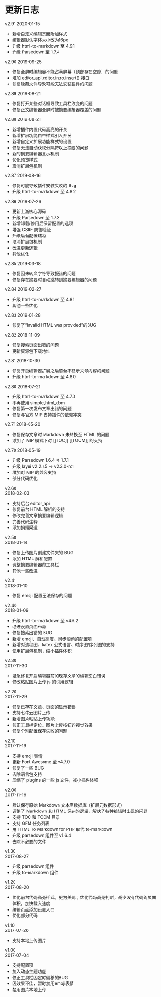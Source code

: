 # 更新日志
v2.91
2020-01-15
- 新增自定义编辑页面附加样式
- 编辑器默认字体大小改为16px
- 升级 html-to-markdown 至 4.9.1
- 升级 Parsedown 至 1.7.4

v2.90
2019-09-25
- 修复全屏时编辑器不能占满屏幕（顶部存在空隙）的问题
- 增加 editor_api.editor.intro.insert() 接口
- 修复隐藏文件导致可能无法安装插件的问题

v2.89
2019-08-21
- 修复打开某些对话框导致工具栏改变的问题
- 修复正文编辑器全屏时被摘要编辑器覆盖的问题

v2.88
2019-08-21
- 新增插件内置代码高亮的开关
- 新增扩展功能自带样式引入开关
- 新增自定义扩展功能样式的设置
- 修复无法自动获取分隔符以上摘要的问题
- 新的摘要编辑器显示机制
- 优化预览样式
- 取消扩展包机制

v2.87
2019-08-16
- 修复可能导致插件安装失败的 Bug
- 升级 html-to-markdown 至 4.8.2

v2.86
2019-07-26
- 更新上游核心源码
- 升级 Parsedown 至 1.7.3
- 新增卸载/停用后保留配置的选项
- 增强 CSRF 防御验证
- 升级后台配置结构
- 取消扩展包机制
- 改进更新逻辑
- 其他优化

v2.85
2019-03-18
- 修复因未转义字符导致报错的问题
- 修复存在摘要时自动跳转到摘要编辑器的问题

v2.84
2019-02-27
- 升级 html-to-markdown 至 4.8.1
- 其他一些优化

v2.83
2019-01-28
- 修复了“Invalid HTML was provided”的BUG

v2.82
2018-11-09
- 修复搜索页面出错的问题
- 更新资源包下载地址

v2.81
2018-10-30
- 修复开启编辑器扩展之后前台不显示文章内容的问题
- 升级 html-to-markdown 至 4.8.0

v2.80
2018-07-21
- 升级 html-to-markdown 至 4.7.0
- 不再使用 simple_html_dom
- 修复第一次发布文章出错的问题
- 修复与官方 MIP 支持插件的依赖冲突

v2.71
2018-05-20
- 修复保存文章时 Markdown 未转换至 HTML 的问题
- 添加了 MIP 模式下对 [[TOC]] [[TOCM]] 的支持
  
v2.70
2018-05-19
- 升级 Parsedown 1.6.4 => 1.7.1
- 升级 layui v2.2.45 => v2.3.0-rc1
- 增加对 MIP 的兼容支持
- 部分代码优化

v2.60  
2018-02-03  
- 支持后台 editor_api
- 修复前台 HTML 解析的支持
- 修改完善文章摘要编辑逻辑
- 完善代码注释
- 添加捐赠渠道
    
v2.50  
2018-01-14  
- 修复上传图片创建文件夹的 BUG
- 添加 HTML 解析配置
- 调整摘要编辑器的工具栏
- 其他一些改进
  
v2.41  
2018-01-10  
- 修复 emoji 配置无法保存的问题

v2.40  
2018-01-09  
- 升级 html-to-markdown 至 v4.6.2
- 改进设置页面布局
- 修复搜索出错的 BUG
- 新增 emoji、自动高度、同步滚动的配置项
- 新增对流程图、katex 公式语言、时序图/序列图的支持
- 使用扩展包机制，缩小插件体积
  
v2.30  
2017-11-30
- 紧急修复开启编辑器前的现存文章的编辑空白错误
- 修改粘贴图片上传 js 的引用逻辑
  
v2.20  
2017-11-29
- 修复已存在文章、页面的显示错误
- 支持七牛云图片上传
- 新增图片粘贴上传功能
- 修正工具栏定位、图片上传按钮的视觉效果
- 修复个别配置保存失败的问题
  
v2.10  
2017-11-19
- 支持 emoji 表情
- 更新 Font Awesome 至 v4.7.0
- 修复了一些 BUG
- 去除语言包支持
- 压缩了 plugins 的一些 js 文件，减小插件体积
  
v2.00  
2017-11-16
- 默认保存原始 Markdown 文本至数据库（扩展元数据形式）
- 调整了 Markdown 和 HTML 保存的逻辑，解决了各种编辑时出现的问题
- 支持 TOC 和 TOCM 目录
- 支持 GFM 任务列表
- 用 HTML To Markdown for PHP 取代 to-markdown
- 升级 parsedown 组件至 v1.6.4
- 去除不必要的文件
  
v1.30  
2017-08-27
- 升级 parsedown 组件
- 升级 to-markdown 组件
  
v1.20  
2017-08-20
- 优化前台代码高亮样式，更为美观；优化代码高亮判断，减少没有代码的页面体积，加快载入速度
- 编辑页面添加设置入口
- 优化部分代码
  
v1.10  
2017-07-26
- 支持本地上传图片
  
v1.00  
2017-07-04
- 支持配置项
- 加入动态主题功能
- 修正工具栏固定时偏移的BUG
- 因效果不佳，暂时禁用emoji表情
- 禁用图片本地上传
  